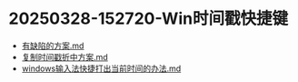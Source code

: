 # 20250328-152720-Win时间戳快捷键
 - [有缺陷的方案.md](有缺陷的方案.md) 
 - [复制时间戳折中方案.md](复制时间戳折中方案.md) 
 - [windows输入法快捷打出当前时间的办法.md](windows输入法快捷打出当前时间的办法.md) 
